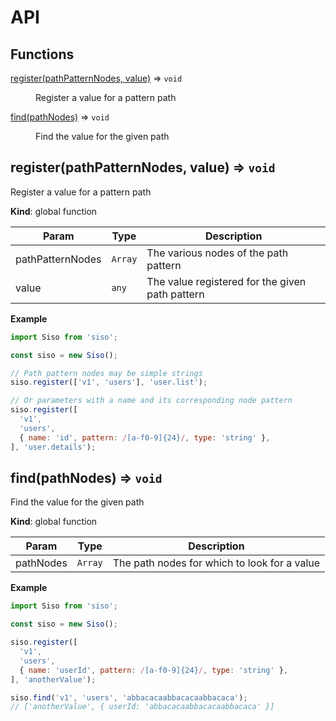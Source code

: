 # API
## Functions

<dl>
<dt><a href="#register">register(pathPatternNodes, value)</a> ⇒ <code>void</code></dt>
<dd><p>Register a value for a pattern path</p>
</dd>
<dt><a href="#find">find(pathNodes)</a> ⇒ <code>void</code></dt>
<dd><p>Find the value for the given path</p>
</dd>
</dl>

<a name="register"></a>

## register(pathPatternNodes, value) ⇒ <code>void</code>
Register a value for a pattern path

**Kind**: global function  

| Param | Type | Description |
| --- | --- | --- |
| pathPatternNodes | <code>Array</code> | The various nodes of the path pattern |
| value | <code>any</code> | The value registered for the given path pattern |

**Example**  
```js
import Siso from 'siso';

const siso = new Siso();

// Path pattern nodes may be simple strings
siso.register(['v1', 'users'], 'user.list');

// Or parameters with a name and its corresponding node pattern
siso.register([
  'v1',
  'users',
  { name: 'id', pattern: /[a-f0-9]{24}/, type: 'string' },
], 'user.details');
```
<a name="find"></a>

## find(pathNodes) ⇒ <code>void</code>
Find the value for the given path

**Kind**: global function  

| Param | Type | Description |
| --- | --- | --- |
| pathNodes | <code>Array</code> | The path nodes for which to look for a value |

**Example**  
```js
import Siso from 'siso';

const siso = new Siso();

siso.register([
  'v1',
  'users',
  { name: 'userId', pattern: /[a-f0-9]{24}/, type: 'string' },
], 'anotherValue');

siso.find('v1', 'users', 'abbacacaabbacacaabbacaca');
// ['anotherValue', { userId: 'abbacacaabbacacaabbacaca' }]
```
